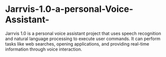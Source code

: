 # Jarrvis-1.0-a-personal-Voice-Assistant-
Jarrvis 1.0 is a personal voice assistant project that uses speech recognition and natural language processing to execute user commands. It can perform tasks like web searches, opening applications, and providing real-time information through voice interaction.
